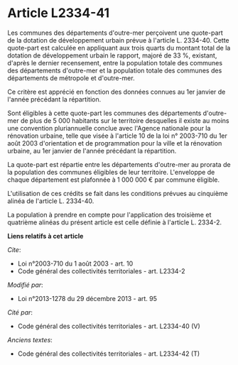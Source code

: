 # Article L2334-41

Les communes des départements d'outre-mer perçoivent une quote-part de la dotation de développement urbain prévue à l'article
L. 2334-40. Cette quote-part est calculée en appliquant aux trois quarts  du montant total de la dotation de développement
urbain le rapport, majoré de 33 %, existant, d'après le dernier recensement, entre la population totale des communes des
départements d'outre-mer et la population totale des communes des départements de métropole et d'outre-mer. 

Ce critère est apprécié en fonction des données connues au 1er janvier de l'année précédant la répartition. 

Sont éligibles à cette quote-part les communes des départements d'outre-mer de plus de 5 000 habitants sur le territoire
desquelles il existe au moins une convention pluriannuelle conclue avec l'Agence nationale pour la rénovation urbaine, telle
que visée à l'article 10 de la loi n° 2003-710 du 1er août 2003 d'orientation et de programmation pour la ville et la
rénovation urbaine, au 1er janvier de l'année précédant la répartition. 

La quote-part est répartie entre les départements d'outre-mer au prorata de la population des communes éligibles de leur
territoire. L'enveloppe de chaque département est plafonnée à 1 000 000 € par commune éligible. 

L'utilisation de ces crédits se fait dans les conditions prévues au cinquième alinéa de l'article L. 2334-40. 

La population à prendre en compte pour l'application des troisième et quatrième alinéas du présent article est celle définie
à l'article L. 2334-2.

**Liens relatifs à cet article**

_Cite_:

  - Loi n°2003-710 du 1 août 2003 - art. 10
  - Code général des collectivités territoriales - art. L2334-2

_Modifié par_:

  - Loi n°2013-1278 du 29 décembre 2013 - art. 95

_Cité par_:

  - Code général des collectivités territoriales - art. L2334-40 (V)

_Anciens textes_:

  - Code général des collectivités territoriales - art. L2334-42 (T)
